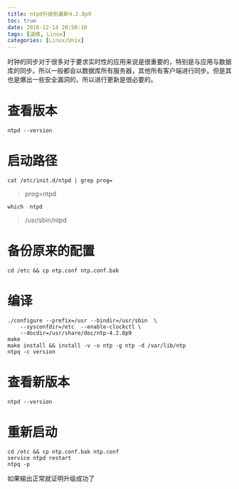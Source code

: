 ```yaml
---
title: ntpd升级到最新4.2.8p9
toc: true
date: 2016-12-14 20:50:10
tags: [运维, Linux]
categories: [Linux/Unix]
---
```

时钟的同步对于很多对于要求实时性的应用来说是很重要的，特别是与应用与数据库的同步。所以一般都会以数据库所有服务器，其他所有客户端进行同步。但是其也是爆出一些安全漏洞的，所以进行更新是很必要的。
<!--more-->
# 查看版本

	ntpd --version
# 启动路径

	cat /etc/init.d/ntpd | grep prog=
> prog=ntpd	

	which  ntpd
> /usr/sbin/ntpd

# 备份原来的配置

	cd /etc && cp ntp.conf ntp.conf.bak
# 编译

	./configure --prefix=/usr --bindir=/usr/sbin  \
		--sysconfdir=/etc  --enable-clockctl \
		--docdir=/usr/share/doc/ntp-4.2.8p9 
	make
	make install && install -v -o ntp -g ntp -d /var/lib/ntp
	ntpq -c version
# 查看新版本

	ntpd --version
# 重新启动

	cd /etc && cp ntp.conf.bak ntp.conf	
	service ntpd restart
	ntpq -p
如果输出正常就证明升级成功了
